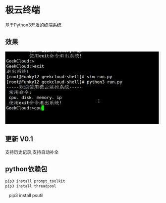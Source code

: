 # 极云终端 
基于Python3开发的终端系统
## 效果
![alt](https://github.com/Mr-Linus/geekcloud-shell/blob/master/screen.gif)
## 更新 V0.1
支持历史记录,支持自动补全
## python依赖包
    pip3 install prompt_toolkit
    pip3 install threadpool
    pip3 install psutil 
